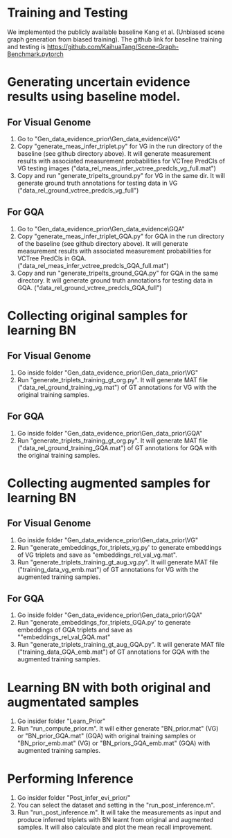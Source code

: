 # Training and Testing

We implemented the publicly available baseline Kang et al. (Unbiased scene graph generation from biased training). The github link for baseline training and testing is https://github.com/KaihuaTang/Scene-Graph-Benchmark.pytorch

# Generating uncertain evidence results using baseline model. 
## For Visual Genome 
1. Go to "Gen_data_evidence_prior\Gen_data_evidence\VG" 
2. Copy "generate_meas_infer_triplet.py" for VG in the run directory of the baseline (see github directory above). It will generate measurement results with associated measurement probabilities for VCTree PredCls of VG testing images ("data_rel_meas_infer_vctree_predcls_vg_full.mat")
3. Copy and run "generate_tripelts_ground.py" for VG in the same dir. It will generate ground truth annotations for testing data in VG ("data_rel_ground_vctree_predcls_vg_full") 

## For GQA
1. Go to "Gen_data_evidence_prior\Gen_data_evidence\GQA"
2. Copy "generate_meas_infer_triplet_GQA.py" for GQA in the run directory of the baseline (see github directory above). It will generate measurement results with associated measurement probabilities for VCTree PredCls in GQA. ("data_rel_meas_infer_vctree_predcls_GQA_full.mat")
3. Copy and run "generate_tripelts_ground_GQA.py" for GQA in the same directory. It will generate ground truth annotations for testing data in GQA. ("data_rel_ground_vctree_predcls_GQA_full")


# Collecting original samples for learning BN  
## For Visual Genome 
1. Go inside folder "Gen_data_evidence_prior\Gen_data_prior\VG"
2. Run "generate_triplets_training_gt_org.py". It will generate MAT file ("data_rel_ground_training_vg.mat") of GT annotations for VG with the original training samples.

## For GQA
1. Go inside folder "Gen_data_evidence_prior\Gen_data_prior\GQA"
2. Run "generate_triplets_training_gt_org.py". It will generate MAT file ("data_rel_ground_training_GQA.mat") of GT annotations for GQA with the original training samples. 


# Collecting augmented samples for learning BN  
## For Visual Genome
1. Go inside folder "Gen_data_evidence_prior\Gen_data_prior\VG"
2. Run "generate_embeddings_for_triplets_vg.py' to generate embeddings of VG triplets and save as "embeddings_rel_val_vg.mat". 
3. Run "generate_triplets_training_gt_aug_vg.py". It will generate MAT file ("training_data_vg_emb.mat") of GT annotations for VG with the augmented training samples.

## For GQA
1. Go inside folder "Gen_data_evidence_prior\Gen_data_prior\GQA"
2. Run "generate_embeddings_for_triplets_GQA.py' to generate embeddings of GQA triplets and save as ""embeddings_rel_val_GQA.mat" 
3. Run "generate_triplets_training_gt_aug_GQA.py". It will generate MAT file ("training_data_GQA_emb.mat") of GT annotations for GQA with the augmented training samples.


# Learning BN with both original and augmentated samples
1. Go insider folder "Learn_Prior\"
2. Run "run_compute_prior.m". It will either generate "BN_prior.mat" (VG) or "BN_prior_GQA.mat" (GQA) with original training samples 
	or "BN_prior_emb.mat" (VG) or "BN_priors_GQA_emb.mat" (GQA)  with augmented training samples. 

# Performing Inference
1. Go insider folder "Post_infer_evi_prior/"
2. You can select the dataset and setting in the "run_post_inference.m". 
3. Run "run_post_inference.m". It will take the measurements as input and produce inferred triplets with BN learnt from original and augmented samples. 
	It will also calculate and plot the mean recall improvement. 
